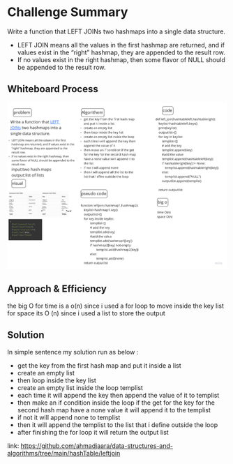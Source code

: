 # Challenge Summary
<!-- Description of the challenge -->

Write a function that LEFT JOINs two hashmaps into a single data structure.

- LEFT JOIN means all the values in the first hashmap are returned, and if values exist in the “right” hashmap, they are appended to the  result row.
- If no values exist in the right hashmap, then some flavor of NULL should be appended to the result row.

## Whiteboard Process
<!-- Embedded whiteboard image -->
![joinlist](assets/hashmap_left_righ.jpg "joinlist")

## Approach & Efficiency
<!-- What approach did you take? Why? What is the Big O space/time for this approach? -->
the big O for time is a o(n) since i used a for loop to move inside the key list
for space its O (n) since i used a list to store the output

## Solution
<!-- Show how to run your code, and examples of it in action -->
In simple sentence my solution run as below :

- get the key from the first hash map and put it inside a list
- create an empty list
- then loop inside the key list
- create an empty list inside the loop templist
- each time it will append the key then append the value of it to templist
- then make an if condition inside the loop if the get for the key for the second hash map have a none value it will append it to the templist
- if not it will append none to templist
- then it will append the templist to the list that i define outside the loop
- after finishing the for loop it will  return the output list

link: <https://github.com/ahmadjaara/data-structures-and-algorithms/tree/main/hashTable/leftjoin>